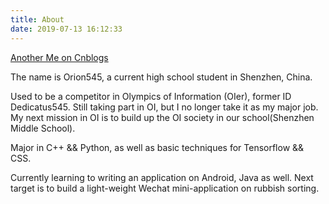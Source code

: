```yaml
---
title: About
date: 2019-07-13 16:12:33
---
```


[Another Me on Cnblogs](https://www.cnblogs.com/dedicatus545)

The name is Orion545, a current high school student in Shenzhen, China.

Used to be a competitor in Olympics of Information (OIer), former ID Dedicatus545. Still taking part in OI, but I no longer take it as my major job. My next mission in OI is to build up the OI society in our school(Shenzhen Middle School).

Major in C++ && Python, as well as basic techniques for Tensorflow && CSS.

Currently learning to writing an application on Android, Java as well. Next target is to build a light-weight Wechat mini-application on rubbish sorting.
